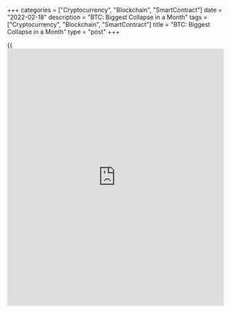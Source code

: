 +++
categories = ["Cryptocurrency", "Blockchain", "SmartContract"]
date = "2022-02-18"
description = "BTC: Biggest Collapse in a Month"
tags = ["Cryptocurrency", "Blockchain", "SmartContract"]
title = "BTC: Biggest Collapse in a Month"
type = "post"
+++

{{<iframe id="large-banner" src="https://www.bounty.group/#slide=24.0" width="100%" height="600" scrolling="no" style="border: 0px solid rgb(216, 221, 230); border-radius: 3px;">}}

Bitcoin collapsed on Thursday, the most in almost a month amid sales of
risky assets. BTC lost 7.7%, ending the day near $40,700. Ethereum fell
7.7%, while other leading altcoins from the top ten also fell, from 5.4%
(Binance Coin) to 8.5% (Terra).

![BTC: Biggest Collapse in a Month][1]

The total capitalization of the crypto market, according to CoinGecko,
sank by 7.3%, to $1.94 trillion. Bitcoin sold more actively than
altcoins, which led to a decrease in the Bitcoin dominance index by
0.3%, to 39.8%. The Cryptocurrency Fear and Greed Index plummeted 22
points to 30, returning to a state of fear.

Bitcoin has clearly lost its function as a defensive asset lately,
showing almost no correlation with gold, which was in high demand on
Wednesday and Thursday.

The technical picture looks bearish in the short term. Bitcoin did not
hold above the 50-day average and fell under previous local lows. It is
quite possible that from the end of January to mid-February, we saw a
pullback after the momentum of the decline, and now a new step down is
being formed.

JPMorgan Bank indicated that crypto assets would be negatively affected
by tightening US monetary [policy](https://www.fintechee.com/policy/). This approach puts crypto on a par
with growth companies, which have also come under increased pressure
amid rising market interest rates in recent weeks.

Charles Munger, an associate of legendary [investor](https://www.fintechee.com/tutorial-for-forex-trading/investor-mode/) Warren Buffett,
likened cryptocurrencies to a “venereal disease” and praised China for
banning them. According to him, cryptocurrencies are used by hackers,
criminals, as well as those who evade taxes.

_Source:[FXPro][2]_

   1. /files/downloads/1/b/d/1bda697b0680ca33638b0a0b6f1a0db5_adca1adc5e531c62d71d83cdec4bdd8b.png
   2. /geturl/index/ffe470ec8564c90a5249ad9e4aac7ecee69cae59/